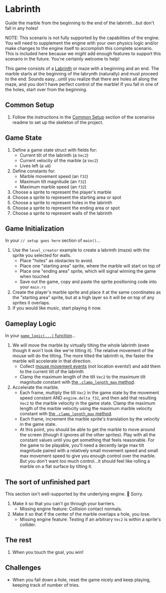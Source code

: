 # Labrinth

Guide the marble from the beginning to the end of the labrinth...but don't fall in any holes!

NOTE: This scenario is not fully supported by the capabilities of the engine. You will need to supplement the engine with your own physics logic and/or make changes to the engine itself to accomplish this complete scenario. This is included here because we _might_ add enough features to support this scenario in the future. You're certainly welcome to help!

This game consists of a [Labrinth](https://en.wikipedia.org/wiki/Labyrinth) or maze with a beginning and an end.  The marble starts at the beginning of the labrynth (naturally) and must proceed to the end. Sounds easy...until you realize that there are holes all along the maze, and you don't have perfect control of the marble! If you fall in one of the holes, start over from the beginning.

## Common Setup

1. Follow the instructions in the [Common Setup](https://github.com/CleanCut/rusty_engine/tree/main/scenarios#common-setup-do-this-first) section of the scenarios readme to set up the skeleton of the project.

## Game State

1. Define a game state struct with fields for:
   - Current tilt of the labrinth (a `Vec2`)
   - Current velocity of the marble (a `Vec2`)
   - Lives left (a `u8`)
1. Define constants for:
   - Marble movement speed (an `f32`)
   - Maximum tilt magnitude (an `f32`)
   - Maximum marble speed (an `f32`)
1. Choose a sprite to represent the player's marble
1. Choose a sprite to represent the starting area or spot
1. Choose a sprite to represent holes in the labrinth
1. Choose a sprite to represent the ending area or spot
1. Choose a sprite to represent walls of the labrinth

## Game Initialization

In your `// setup goes here` section of `main()`...

1. Use the `level_creator` example to create a labrinth (maze) with the sprite you selected for walls.
   - Place "holes" as obstacles to avoid.
   - Place one "starting area" sprite, where the marble will start on top of
   - Place one "ending area" sprite, which will signal winning the game when touched
   - Save out the game, copy and paste the sprite positioning code into your `main.rs`
1. Create the player's marble sprite and place it at the same coordinates as the "starting area" sprite, but at a high layer so it will be on top of any sprites it overlaps.
1. If you would like music, start playing it now.

## Gameplay Logic

In your [`game_logic(...)` function](https://cleancut.github.io/rusty_engine/25-game-logic-function.html)...

1. We will move the marble by virtually tilting the whole labrinth (even though it won't look like we're tilting it). The relative movement of the mouse will do the tilting.  The more tilted the labrinth is, the faster the marble will accelerate in that direction.
   - Collect [mouse movement events](https://cleancut.github.io/rusty_engine/120-mouse-events.html#mouse-motion-events) (not location events!) and add them to the current tilt of the labrinth
   - Clamp the maximum length of the tilt `Vec2` to the maximum tilt magnitude constant with [the `.clamp_length_max` method](https://docs.rs/glam/latest/glam/f32/struct.Vec2.html#method.clamp_length_max).
1. Accelerate the marble.
   - Each frame, multiply the tilt `Vec2` in the game state by the movement speed constant AND `engine.delta_f32`, and then add that resulting `Vec2` to the marble velocity in the game state. Clamp the maximum length of the marble velocity using the maximum marble velocity constant with [the `.clamp_length_max` method](https://docs.rs/glam/latest/glam/f32/struct.Vec2.html#method.clamp_length_max).
   - Each frame, increment the marble sprite's translation by the velocity in the game state.
   - At this point, you should be able to get the marble to move around the screen (though it ignores all the other sprites). Play with all the constant values until you get something that feels reasonable. For the game to be playable, you'll need a decently large max tilt magnitude paired with a relatively small movement speed and small max movement speed to give you enough control over the marble.  But you don't want _too_ much control...it should feel like rolling a marble on a flat surface by tilting it.

## The sort of unfinished part

This section isn't well-supported by the underlying engine. 😬 Sorry.

1. Make it so that you can't go through your barriers.
   - Missing engine feature: Collision contact normals.
1. Make it so that if the center of the marble overlaps a hole, you lose.
   - Missing engine feature: Testing if an arbitrary `Vec2` is within a sprite's collider.

## The rest

1. When you touch the goal, you win!


## Challenges

- When you fall down a hole, reset the game nicely and keep playing, keeping track of number of tries.
